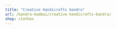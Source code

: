 ```yaml
---
title: "Creative Handicrafts bandra"
url: /bandra-mumbai/creative-handicrafts-bandra/
shop: clothes
---
```

